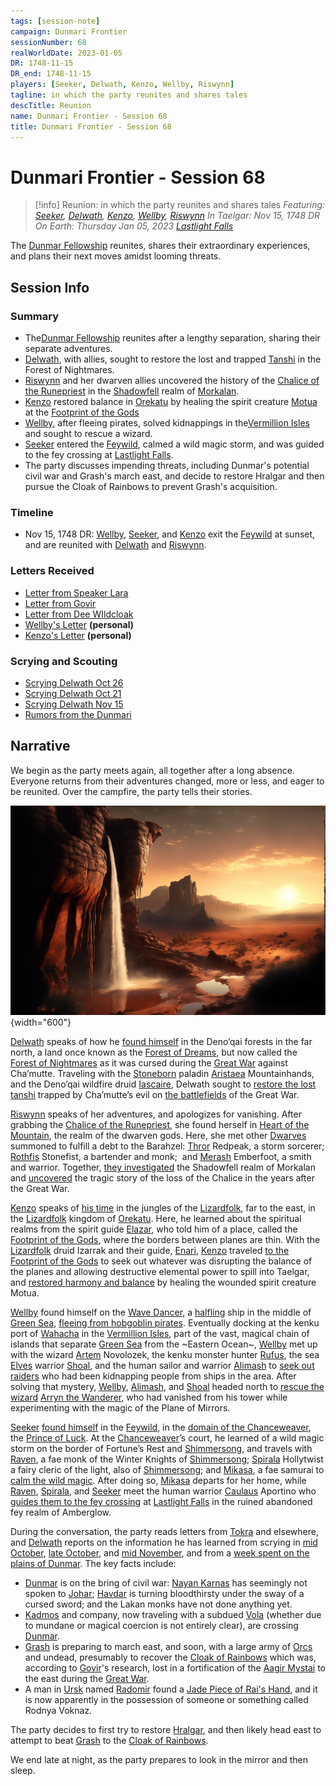 ```yaml
---
tags: [session-note]
campaign: Dunmari Frontier
sessionNumber: 68
realWorldDate: 2023-01-05
DR: 1748-11-15
DR_end: 1748-11-15
players: [Seeker, Delwath, Kenzo, Wellby, Riswynn]
tagline: in which the party reunites and shares tales
descTitle: Reunion
name: Dunmari Frontier - Session 68
title: Dunmari Frontier - Session 68
---
```

# Dunmari Frontier - Session 68

>[!info] Reunion: in which the party reunites and shares tales
> *Featuring: [Seeker](<../../../people/pcs/dunmar-fellowship/seeker.md>), [Delwath](<../../../people/pcs/dunmar-fellowship/delwath.md>), [Kenzo](<../../../people/pcs/dunmar-fellowship/kenzo.md>), [Wellby](<../../../people/pcs/dunmar-fellowship/wellby.md>), [Riswynn](<../../../people/pcs/dunmar-fellowship/riswynn.md>)*
> *In Taelgar: Nov 15, 1748 DR*
> *On Earth: Thursday Jan 05, 2023*
> *[Lastlight Falls](<../../../cosmology/multiverse/echo-realms/feywild/lastlight-falls.md>)*

The [Dunmar Fellowship](<../../../people/pcs/dunmar-fellowship/dunmar-fellowship.md>) reunites, shares their extraordinary experiences, and plans their next moves amidst looming threats. 
## Session Info

### Summary
- The[Dunmar Fellowship](<../../../people/pcs/dunmar-fellowship/dunmar-fellowship.md>) reunites after a lengthy separation, sharing their separate adventures.
- [Delwath](<../../../people/pcs/dunmar-fellowship/delwath.md>), with allies, sought to restore the lost and trapped [Tanshi](<../../../cosmology/gods/tanshi/tanshi.md>) in the Forest of Nightmares.
- [Riswynn](<../../../people/pcs/dunmar-fellowship/riswynn.md>) and her dwarven allies uncovered the history of the [Chalice of the Runepriest](<../../../things/artifacts-of-power/chalice-of-the-runepriest.md>) in the [Shadowfell](<../../../cosmology/multiverse/echo-realms/shadowfell/shadowfell.md>) realm of [Morkalan](<../../../cosmology/multiverse/echo-realms/shadowfell/morkalan.md>).
- [Kenzo](<../../../people/pcs/dunmar-fellowship/kenzo.md>) restored balance in [Orekatu](<../../../gazetteer/far-south/orekatu.md>) by healing the spirit creature [Motua](<../../../people/extraplanar-powers/motua.md>) at the [Footprint of the Gods](<../../../gazetteer/far-south/azta-lekua.md>)
- [Wellby](<../../../people/pcs/dunmar-fellowship/wellby.md>), after fleeing pirates, solved kidnappings in the[Vermillion Isles](<../../../gazetteer/eastern-green-sea/vermillion-isles.md>) and sought to rescue a wizard.
- [Seeker](<../../../people/pcs/dunmar-fellowship/seeker.md>) entered the [Feywild](<../../../cosmology/multiverse/echo-realms/feywild/feywild.md>), calmed a wild magic storm, and was guided to the fey crossing at [Lastlight Falls](<../../../cosmology/multiverse/echo-realms/feywild/lastlight-falls.md>).
- The party discusses impending threats, including Dunmar's potential civil war and Grash's march east, and decide to restore Hralgar and then pursue the Cloak of Rainbows to prevent Grash's acquisition.

### Timeline
- Nov 15, 1748 DR: [Wellby](<../../../people/pcs/dunmar-fellowship/wellby.md>), [Seeker](<../../../people/pcs/dunmar-fellowship/seeker.md>), and [Kenzo](<../../../people/pcs/dunmar-fellowship/kenzo.md>) exit the [Feywild](<../../../cosmology/multiverse/echo-realms/feywild/feywild.md>) at sunset, and are reunited with  [Delwath](<../../../people/pcs/dunmar-fellowship/delwath.md>) and [Riswynn](<../../../people/pcs/dunmar-fellowship/riswynn.md>).

### Letters Received
- [Letter from Speaker Lara](<../letters-and-notes/letter-from-speaker-lara.md>)
- [Letter from Govir](<../letters-and-notes/letter-from-govir.md>)
- [Letter from Dee WIldcloak](<../letters-and-notes/letter-from-dee-wildcloak.md>)
- [Wellby's Letter](<../../../people/pcs/dunmar-fellowship/wellby.md#3c01eb>) **(personal)**
- [Kenzo's Letter](<../../../people/pcs/dunmar-fellowship/kenzo.md#21d014>) **(personal)**

### Scrying and Scouting
- [Scrying Delwath Oct 26](<../scrying-and-spying/scrying-delwath-oct-26.md>)
- [Scrying Delwath Oct 21](<../scrying-and-spying/scrying-delwath-oct-21.md>)
- [Scrying Delwath Nov 15](<../scrying-and-spying/scrying-delwath-nov-15.md>)
- [Rumors from the Dunmari](<./interlude-delwath-postscript.md#dunmar-rumors>)

## Narrative
We begin as the party meets again, all together after a long absence. Everyone returns from their adventures changed, more or less, and eager to be reunited. Over the campfire, the party tells their stories. 

![Lastlight Falls Dunmar Side](../../../assets/lastlight-falls-dunmar-side.png){width="600"}

[Delwath](<../../../people/pcs/dunmar-fellowship/delwath.md>) speaks of how he [found himself](<./session-53-dufr.md>) in the Deno’qai forests in the far north, a land once known as the [Forest of Dreams](<../../../gazetteer/chasa-nahadi-watershed/forest-of-dreams.md>), but now called the [Forest of Nightmares](<../../../gazetteer/far-north/forest-of-nightmares.md>) as it was cursed during the [Great War](<../../../events/1500s/great-war.md>) against Cha’mutte. Traveling with the [Stoneborn](<../../../species/children-of-the-embodied-gods/stoneborn/stoneborn.md>) paladin [Aristaea](<../../../people/pcs/dunmar-fellowship/guests/aristaea.md>) Mountainhands, and the Deno’qai wildfire druid [Iascaire](<../../../people/pcs/dunmar-fellowship/guests/iascaire.md>), Delwath sought to  [restore the lost tanshi](<./session-54-dufr.md>) trapped by Cha’mutte’s evil on  [the battlefields](<./session-55-dufr.md>) of the Great War.

[Riswynn](<../../../people/pcs/dunmar-fellowship/riswynn.md>) speaks of her adventures, and apologizes for vanishing. After grabbing the [Chalice of the Runepriest](<../../../things/artifacts-of-power/chalice-of-the-runepriest.md>), she found herself in [Heart of the Mountain](<../../../cosmology/multiverse/spiritual-realms/divine-realms/heart-of-the-mountain.md>), the realm of the dwarven gods. Here, she met other [Dwarves](<../../../species/children-of-the-embodied-gods/dwarves/dwarves.md>) summoned to fulfill a debt to the Barahzel: [Thror](<../../../people/pcs/dunmar-fellowship/guests/thror.md>) Redpeak, a storm sorcerer; [Rothfis](<../../../people/pcs/dunmar-fellowship/guests/rothfis.md>) Stonefist, a bartender and monk;  and [Merash](<../../../people/pcs/dunmar-fellowship/guests/merash.md>) Emberfoot, a smith and warrior. Together,  [they investigated](<./session-56-dufr.md>) the Shadowfell realm of Morkalan and  [uncovered](<./session-58-dufr.md>) the tragic story of the loss of the Chalice in the years after the Great War.

[Kenzo](<../../../people/pcs/dunmar-fellowship/kenzo.md>) speaks of [his time](<./session-57-dufr.md>) in the jungles of the [Lizardfolk](<../../../species/children-of-the-embodied-gods/lizardfolk/lizardfolk.md>), far to the east, in the [Lizardfolk](<../../../species/children-of-the-embodied-gods/lizardfolk/lizardfolk.md>) kingdom of [Orekatu](<../../../gazetteer/far-south/orekatu.md>). Here, he learned about the spiritual realms from the spirit guide [Elazar](<../../../people/lizardfolk/elazar.md>), who told him of a place, called the [Footprint of the Gods](<../../../gazetteer/far-south/azta-lekua.md>), where the borders between planes are thin. With the [Lizardfolk](<../../../species/children-of-the-embodied-gods/lizardfolk/lizardfolk.md>) druid Izarrak and their guide, [Enari](<../../../people/lizardfolk/enari.md>), [Kenzo](<../../../people/pcs/dunmar-fellowship/kenzo.md>) traveled [to the Footprint of the Gods](<./session-59-dufr.md>) to seek out whatever was disrupting the balance of the planes and allowing destructive elemental power to spill into Taelgar, and [restored harmony and balance](<./session-64-dufr.md>) by healing the wounded spirit creature Motua.

[Wellby](<../../../people/pcs/dunmar-fellowship/wellby.md>) found himself on the [Wave Dancer](<../../../things/ships/wave-dancer.md>), a [halfling](<../../../species/children-of-the-embodied-gods/halflings/halflings.md>) ship in the middle of [Green Sea](<../../../gazetteer/green-sea.md>), [fleeing from hobgoblin pirates](<./session-60-dufr.md>). Eventually docking at the kenku port of [Wahacha](<../../../gazetteer/eastern-green-sea/wahacha.md>) in the [Vermillion Isles](<../../../gazetteer/eastern-green-sea/vermillion-isles.md>), part of the vast, magical chain of islands that separate [Green Sea](<../../../gazetteer/green-sea.md>) from the ~Eastern Ocean~, [Wellby](<../../../people/pcs/dunmar-fellowship/wellby.md>) met up with the wizard [Artem](<../../../people/pcs/dunmar-fellowship/guests/artem-novolozek.md>) Novolozek, the kenku monster hunter [Rufus](<../../../people/pcs/dunmar-fellowship/guests/rufus.md>), the sea [Elves](<../../../species/children-of-the-embodied-gods/elves/elves.md>) warrior [Shoal](<../../../people/pcs/dunmar-fellowship/guests/shoal.md>), and the human sailor and warrior [Alimash](<../../../people/pcs/dunmar-fellowship/guests/alimash.md>) to  [seek out raiders](<./session-62-dufr.md>) who had been kidnapping people from ships in the area. After solving that mystery, [Wellby](<../../../people/pcs/dunmar-fellowship/wellby.md>), [Alimash](<../../../people/pcs/dunmar-fellowship/guests/alimash.md>), and [Shoal](<../../../people/pcs/dunmar-fellowship/guests/shoal.md>) headed north to  [rescue the wizard](<./session-66-dufr.md>) [Arryn the Wanderer](<../../../people/other-humans/arryn.md>), who had vanished from his tower while experimenting with the magic of the Plane of Mirrors.

[Seeker](<../../../people/pcs/dunmar-fellowship/seeker.md>) [found himself](<./session-61-dufr.md>) in the [Feywild](<../../../cosmology/multiverse/echo-realms/feywild/feywild.md>), in the [domain of the Chanceweaver](<../../../cosmology/multiverse/echo-realms/feywild/fortune-s-rest.md>), the [Prince of Luck](<../../../people/extraplanar-powers/prince-of-luck.md>). At the [Chanceweaver](<../../../people/extraplanar-powers/prince-of-luck.md>)’s court, he learned of a wild magic storm on the border of Fortune’s Rest and [Shimmersong](<../../../cosmology/multiverse/echo-realms/feywild/shimmersong.md>), and travels with [Raven](<../../../people/pcs/dunmar-fellowship/guests/raven.md>), a fae monk of the Winter Knights of [Shimmersong](<../../../cosmology/multiverse/echo-realms/feywild/shimmersong.md>); [Spirala](<../../../people/pcs/dunmar-fellowship/guests/spirala.md>) Hollytwist a fairy cleric of the light, also of [Shimmersong](<../../../cosmology/multiverse/echo-realms/feywild/shimmersong.md>); and [Mikasa](<../../../people/pcs/dunmar-fellowship/guests/mikasa.md>), a fae samurai to [calm the wild magic](<./session-63-dufr.md>). After doing so, [Mikasa](<../../../people/pcs/dunmar-fellowship/guests/mikasa.md>) departs for her home, while [Raven](<../../../people/pcs/dunmar-fellowship/guests/raven.md>), [Spirala](<../../../people/pcs/dunmar-fellowship/guests/spirala.md>), and [Seeker](<../../../people/pcs/dunmar-fellowship/seeker.md>) meet the human warrior [Caulaus](<../../../people/pcs/dunmar-fellowship/guests/caulaus.md>) Aportino who [guides them to the fey crossing](<./session-65-dufr.md>) at [Lastlight Falls](<../../../cosmology/multiverse/echo-realms/feywild/lastlight-falls.md>) in the ruined abandoned fey realm of Amberglow.

During the conversation, the party reads letters from [Tokra](<../../../gazetteer/greater-dunmar/realms/dunmar/central-dunmar/tokra/tokra.md>) and elsewhere, and [Delwath](<../../../people/pcs/dunmar-fellowship/delwath.md>) reports on the information he has learned from scrying in [mid October](<../scrying-and-spying/scrying-delwath-oct-21.md>), [late October](<../scrying-and-spying/scrying-delwath-oct-26.md>), and [mid November](<../scrying-and-spying/scrying-delwath-nov-15.md>), and from a [week spent on the plains of Dunmar](<./interlude-delwath-postscript.md#dunmar-rumors>). The key facts include:

- [Dunmar](<../../../gazetteer/greater-dunmar/realms/dunmar/dunmar.md>) is on the bring of civil war: [Nayan Karnas](<../../../people/dunmari/nayan-karnas.md>) has seemingly not spoken to [Johar](<../../../people/dunmari/johar.md>); [Havdar](<../../../people/dunmari/havdar.md>) is turning bloodthirsty under the sway of a cursed sword; and the Lakan monks have not done anything yet.
- [Kadmos](<../../../people/chardonians/kadmos.md>) and company, now traveling with a subdued [Vola](<../../../people/chardonians/vola.md>) (whether due to mundane or magical coercion is not entirely clear), are crossing [Dunmar](<../../../gazetteer/greater-dunmar/realms/dunmar/dunmar.md>).
- [Grash](<../../../people/other-nonhumans/grash.md>) is preparing to march east, and soon, with a large army of [Orcs](<../../../species/children-of-the-embodied-gods/orcs/orcs.md>) and undead, presumably to recover the [Cloak of Rainbows](<../../../things/artifacts-of-power/cloak-of-rainbows.md>) which was, according to [Govir](<../../../people/dunmari/govir.md>)'s research, lost in a fortification of the [Aagir Mystai](<../../../groups/dunmari-mystery-cults/aagir-mystai.md>) to the east during the [Great War](<../../../events/1500s/great-war.md>). 
- A man in [Ursk](<../../../gazetteer/northern-green-sea/ursk.md>) named [Radomir](<../../../people/other-humans/radomir.md>) found a [Jade Piece of Rai's Hand](<../treasure/notable-items/jade-piece-of-rai-s-hand.md>), and it is now apparently in the possession of someone or something called Rodnya Voknaz.

The party decides to first try to restore [Hralgar](<../../../people/giants/hralgar.md>), and then likely head east to attempt to beat [Grash](<../../../people/other-nonhumans/grash.md>) to the [Cloak of Rainbows](<../../../things/artifacts-of-power/cloak-of-rainbows.md>).

We end late at night, as the party prepares to look in the mirror and then sleep. 

